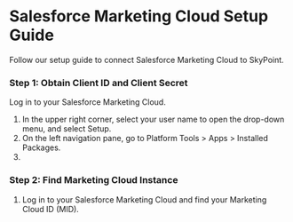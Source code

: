 
# Salesforce Marketing Cloud Setup Guide

Follow our setup guide to connect Salesforce Marketing Cloud to SkyPoint.

### Step 1: Obtain Client ID and Client Secret

Log in to your Salesforce Marketing Cloud.

1. In the upper right corner, select your user name to open the drop-down menu, and select Setup.
1. On the left navigation pane, go to Platform Tools > Apps > Installed Packages.
1. 

### Step 2: Find Marketing Cloud Instance

1. Log in to your Salesforce Marketing Cloud  and find your Marketing Cloud ID (MID).

